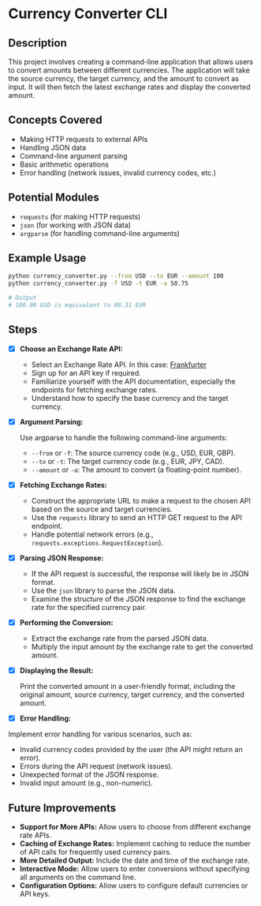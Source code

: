 # Currency Converter CLI

## Description

This project involves creating a command-line application that allows users to convert amounts between different currencies. The application will take the source currency, the target currency, and the amount to convert as input. It will then fetch the latest exchange rates and display the converted amount.

## Concepts Covered

- Making HTTP requests to external APIs
- Handling JSON data
- Command-line argument parsing
- Basic arithmetic operations
- Error handling (network issues, invalid currency codes, etc.)

## Potential Modules

- `requests` (for making HTTP requests)
- `json` (for working with JSON data)
- `argparse` (for handling command-line arguments)

## Example Usage

```bash
python currency_converter.py --from USD --to EUR --amount 100
python currency_converter.py -f USD -t EUR -a 50.75

# Output
# 100.00 USD is equivalent to 88.31 EUR
```

## Steps

- [x] **Choose an Exchange Rate API:**

  - Select an Exchange Rate API. In this case: [Frankfurter](https://frankfurter.dev/)
  - Sign up for an API key if required.
  - Familiarize yourself with the API documentation, especially the endpoints for fetching exchange rates.
  - Understand how to specify the base currency and the target currency.

- [x] **Argument Parsing:**

  Use argparse to handle the following command-line arguments:

  - `--from` or `-f`: The source currency code (e.g., USD, EUR, GBP).
  - `--to` or `-t`: The target currency code (e.g., EUR, JPY, CAD).
  - `--amount` or `-a`: The amount to convert (a floating-point number).

- [x] **Fetching Exchange Rates:**

  - Construct the appropriate URL to make a request to the chosen API based on the source and target currencies.
  - Use the `requests` library to send an HTTP GET request to the API endpoint.
  - Handle potential network errors (e.g., `requests.exceptions.RequestException`).

- [x] **Parsing JSON Response:**

  - If the API request is successful, the response will likely be in JSON format.
  - Use the `json` library to parse the JSON data.
  - Examine the structure of the JSON response to find the exchange rate for the specified currency pair.

- [x] **Performing the Conversion:**

  - Extract the exchange rate from the parsed JSON data.
  - Multiply the input amount by the exchange rate to get the converted amount.

- [x] **Displaying the Result:**

  Print the converted amount in a user-friendly format, including the original amount, source currency, target currency, and the converted amount.

- [x] **Error Handling:**

Implement error handling for various scenarios, such as:

- Invalid currency codes provided by the user (the API might return an error).
- Errors during the API request (network issues).
- Unexpected format of the JSON response.
- Invalid input amount (e.g., non-numeric).

## Future Improvements

- **Support for More APIs:** Allow users to choose from different exchange rate APIs.
- **Caching of Exchange Rates:** Implement caching to reduce the number of API calls for frequently used currency pairs.
- **More Detailed Output:** Include the date and time of the exchange rate.
- **Interactive Mode:** Allow users to enter conversions without specifying all arguments on the command line.
- **Configuration Options:** Allow users to configure default currencies or API keys.
